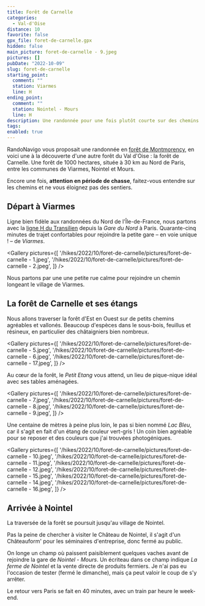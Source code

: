 ```yaml
---
title: Forêt de Carnelle
categories:
  - Val-d'Oise
distance: 10
favorite: false
gpx_file: foret-de-carnelle.gpx
hidden: false
main_picture: foret-de-carnelle - 9.jpeg
pictures: []
pubDate: "2022-10-09"
slug: foret-de-carnelle
starting_point:
  comment: ""
  station: Viarmes
  line: H
ending_point:
  comment: ""
  station: Nointel - Mours
  line: H
description: Une randonnée pour une fois plutôt courte sur des chemins agréables à la découverte de la forêt de Carnelle et ses deux étangs.
tags:
enabled: true
---
```


RandoNavigo vous proposait une randonnée en [forêt de Montmorency](/2021/10/10/foret-de-montmorency), en voici une à la découverte d'une autre forêt du Val d'Oise : la forêt de Carnelle. Une forêt de 1000 hectares, située à 30 km au Nord de Paris, entre les communes de Viarmes, Nointel et Mours.

Encore une fois, **attention en période de chasse**, faitez-vous entendre sur les chemins et ne vous éloignez pas des sentiers.

## Départ à Viarmes

Ligne bien fidèle aux randonnées du Nord de l'Île-de-France, nous partons avec la [ligne H du Transilien](/randonnees-par-ligne/randonnees-transilien-ligne-h) depuis la _Gare du Nord_ à Paris. Quarante-cinq minutes de trajet confortables pour rejoindre la petite gare – en voie unique ! – de _Viarmes_.

<Gallery pictures={[
'/hikes/2022/10/foret-de-carnelle/pictures/foret-de-carnelle - 1.jpeg',
'/hikes/2022/10/foret-de-carnelle/pictures/foret-de-carnelle - 2.jpeg',
]} />

Nous partons par une une petite rue calme pour rejoindre un chemin longeant le village de Viarmes.

<Picture src="/hikes/2022/10/foret-de-carnelle/pictures/foret-de-carnelle - 3.jpeg" />

## La forêt de Carnelle et ses étangs

Nous allons traverser la forêt d'Est en Ouest sur de petits chemins agréables et vallonés. Beaucoup d'espèces dans le sous-bois, feuillus et résineux, en particulier des châtaigniers bien nombreux.

<Gallery pictures={[
'/hikes/2022/10/foret-de-carnelle/pictures/foret-de-carnelle - 5.jpeg',
'/hikes/2022/10/foret-de-carnelle/pictures/foret-de-carnelle - 6.jpeg',
'/hikes/2022/10/foret-de-carnelle/pictures/foret-de-carnelle - 17.jpeg',
]} />

Au cœur de la forêt, le _Petit Etang_ vous attend, un lieu de pique-nique idéal avec ses tables aménagées.

<Gallery pictures={[
'/hikes/2022/10/foret-de-carnelle/pictures/foret-de-carnelle - 7.jpeg',
'/hikes/2022/10/foret-de-carnelle/pictures/foret-de-carnelle - 8.jpeg',
'/hikes/2022/10/foret-de-carnelle/pictures/foret-de-carnelle - 9.jpeg',
]} />

Une centaine de mètres à peine plus loin, le pas si bien nommé _Lac Bleu_, car il s'agit en fait d'un étang de couleur vert-gris ! Un coin bien agréable pour se reposer et des couleurs que j'ai trouvées photogéniques.

<Gallery pictures={[
'/hikes/2022/10/foret-de-carnelle/pictures/foret-de-carnelle - 10.jpeg',
'/hikes/2022/10/foret-de-carnelle/pictures/foret-de-carnelle - 11.jpeg',
'/hikes/2022/10/foret-de-carnelle/pictures/foret-de-carnelle - 12.jpeg',
'/hikes/2022/10/foret-de-carnelle/pictures/foret-de-carnelle - 15.jpeg',
'/hikes/2022/10/foret-de-carnelle/pictures/foret-de-carnelle - 14.jpeg',
'/hikes/2022/10/foret-de-carnelle/pictures/foret-de-carnelle - 16.jpeg',
]} />

## Arrivée à Nointel

La traversée de la forêt se poursuit jusqu'au village de Nointel.

<Picture src="/hikes/2022/10/foret-de-carnelle/pictures/foret-de-carnelle - 13.jpeg" />

Pas la peine de chercher à visiter le Château de Nointel, il s'agit d'un Châteauform' pour les séminaires d'entreprise, donc fermé au public.

On longe un champ où paissent paisiblement quelques vaches avant de rejoindre la gare de _Nointel - Mours_. Un écriteau dans ce champ indique _La ferme de Nointel_ et la vente directe de produits fermiers. Je n'ai pas eu l'occasion de tester (fermé le dimanche), mais ça peut valoir le coup de s'y arrêter.

<Picture src="/hikes/2022/10/foret-de-carnelle/pictures/foret-de-carnelle - 18.jpeg" caption="Ambiance champêtre" />

Le retour vers Paris se fait en 40 minutes, avec un train par heure le week-end.

<Picture src="/hikes/2022/10/foret-de-carnelle/pictures/foret-de-carnelle - 19.jpeg" caption="La petite gare de Nointel - Mours" />
